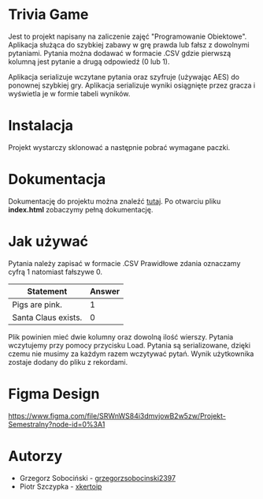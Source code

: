 # Trivia Game

Jest to projekt napisany na zaliczenie zajęć "Programowanie Obiektowe". 
Aplikacja służąca do szybkiej zabawy w grę prawda lub fałsz z dowolnymi pytaniami. Pytania można dodawać w formacie .CSV gdzie pierwszą kolumną jest pytanie a drugą odpowiedź (0 lub 1). 

Aplikacja serializuje wczytane pytania oraz szyfruje (używając AES) do ponownej szybkiej gry. 
Aplikacja serializuje wyniki osiągnięte przez gracza i wyświetla je w formie tabeli wyników. 

# Instalacja
Projekt wystarczy sklonować a następnie pobrać wymagane paczki. 

# Dokumentacja 
Dokumentację do projektu można znaleźć [tutaj](https://drive.google.com/open?id=1h-HA53iq0vtZJpSnOrtFQwtefmvJ8fsv).
Po otwarciu pliku <b>index.html</b> zobaczymy pełną dokumentację.

# Jak używać
Pytania należy zapisać w formacie .CSV 
Prawidłowe zdania oznaczamy cyfrą 1 natomiast fałszywe 0.

| Statement         | Answer |
|---------------------|---|
| Pigs are pink.      | 1 |
| Santa Claus exists. | 0 |

Plik powinien mieć dwie kolumny oraz dowolną ilość wierszy. Pytania wczytujemy przy pomocy przycisku Load.
Pytania są serializowane, dzięki czemu nie musimy za każdym razem wczytywać pytań. Wynik użytkownika zostaje dodany do pliku z rekordami.

# Figma Design
<a>https://www.figma.com/file/SRWnWS84i3dmvjowB2w5zw/Projekt-Semestralny?node-id=0%3A1</a>

# Autorzy

- Grzegorz Sobociński -  [grzegorzsobocinski2397](https://github.com/grzegorzsobocinski2397) 
- Piotr Szczypka - [xkertoip](https://github.com/xkertoip)
